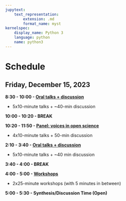 ```yaml
---
jupytext:
    text_representation:
        extension: .md
        format_name: myst
kernelspec:
    display_name: Python 3
    language: python
    name: python3
---
```

# Schedule
## Friday, December 15, 2023

**8:30 - 10:00 - [Oral talks + discussion](./speaker_content/01-morning-oral-session/00-overview.md)**
* 5x10-minute talks + ~40-min discussion

**10:00 - 10:20 - BREAK**

**10:20 - 11:50 - [Panel: voices in open science](./speaker_content/02-panel-discussion/00-overview.md)**
* 4x10-minute talks + 50-min discussion

**2:10 - 3:40 - [Oral talks + discussion](./speaker_content/03-afternoon-oral-session/00-overview.md)**
* 5x10-minute talks + ~40 min discussion

**3:40 - 4:00 - BREAK**

**4:00 - 5:00 - [Workshops](./speaker_content/04-workshops/00-overview.md)**
* 2x25-minute workshops (with 5 minutes in between) 

**5:00 - 5:30 - Synthesis/Discussion Time (Open)**
